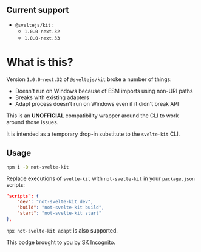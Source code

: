 ## Current support

-   `@sveltejs/kit:`
    -   `1.0.0-next.32`
    -   `1.0.0-next.33`

# What is this?

Version `1.0.0-next.32` of `@sveltejs/kit` broke a number of things:

-   Doesn't run on Windows because of ESM imports using non-URI paths
-   Breaks with existing adapters
-   Adapt process doesn't run on Windows even if it didn't break API

This is an **UNOFFICIAL** compatibility wrapper around the CLI to work around those issues.

It is intended as a temporary drop-in substitute to the `svelte-kit` CLI.

## Usage

```sh
npm i -D not-svelte-kit
```

Replace executions of `svelte-kit` with `not-svelte-kit` in your `package.json` scripts:

```json
"scripts": {
    "dev": "not-svelte-kit dev",
    "build": "not-svelte-kit build",
    "start": "not-svelte-kit start"
},
```

`npx not-svelte-kit adapt` is also supported.

This bodge brought to you by [SK Incognito](https://discord.gg/j7NhbT2DSY).
